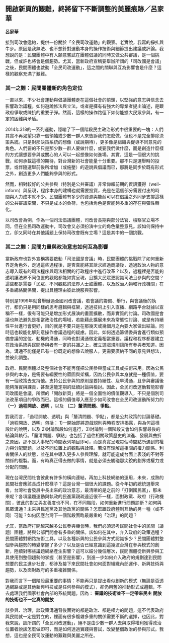 ## 開啟新頁的艱難，終將留下不斷調整的美麗痕跡／呂家華

**呂家華**

接到司改會邀約，提供一份關於「全民司改運動」的觀察。老實說，我寫的掙扎與牛步。原因是我無法、也不想針對運動本身的操作技術與細節提出建議或評論。我想說的是：民間團體中有人願意嘗試在團體倡議的同時又做公共審議，是一個挑戰，但或許也將會是個趨勢。尤其，當新政府宣稱要舉辦所謂的「司改國是會議」之後，民間團體也啟動「全民司改運動」，這之間的關聯與互為影響會是什麼？這樣的觀察充滿了艱難。

### 其一之難：民間團體新的角色定位

一直以來，不少社會運動與倡議團體走在這個社會的前頭，以堅強的意志與信念去影響政治議程。如何遊說修法與立法，或者是擁有有強大的專業者提出論述，是跟政府爭取或陳抗的重要子彈。然而，這樣的操作路徑下如何能擴大民眾參與，有一定的困難與矛盾。

2014年318的一系列運動，隱喻了下一個階段民主政治形式中很重要的一塊：人們其實不再渴望只靠一個領袖或少數一群人來告訴我們怎麼做，但也不是完全排除決策系統。只是對那決策系統的想像（或說期待），更多像是組織與促導不同意見的角色。人們要的不只是那少數一群人要做什麼，或要我們做什麼，而是創造什麼樣的方式讓想要參與或關心的人可以一起想像如何進場。其實，這是一個很大的挑戰，如何承載這樣的期待，對台灣新的社會能量十分重要。那不只是選舉時的投票，或伴隨選舉前後所增加（或施壓）的遊說與倡議而已，那將是同步於既有形式之外，創造更多人們能夠參與的形式。

然而，相對較好的公共參與（特別是公共審議）非常仰賴前期的資訊獲得（well-inform）與呈現，程序本身的建構也就需要投資，光是在這個部分需要付出的時間與人力成本就不少。民間團體有多少的資源與能耐可以在倡議之外同步支撐這樣的公共審議空間，不只是成本的負荷，也包括角色是否能夠多重的存在與彈性轉化。

以司改會為例，作為一個司法倡議團體，司改會長期與部分法官、檢察官立場不同，但在全民司改運動中，司改會又必須扮演中立的角色彙整意見。該如何保持中立，卻又同時在其他議題上保持司改會既有立場？這是其中的一個挑戰。

### 其二之難：民間力量與政治意志如何互為影響

當新政府也對外宣稱將要啟動「司法國是會議」時，民間團體的挑戰除了如何重新界定角色外，走過這些過程後，是否真能將其訴求經過商議後，透過政治人物的意志導入既有的司法程序與司法相關的行政程序中進行改革？以及，過程裡是否能夠透明讓法界不同位置的觀點都能如實呈現，且擴大民眾更認識司法且參與的空間？這些都是需要「民眾、不同觀點的法界人士或團體，以及政治人物和行政機關」在多重網絡關係間，提出具體理由彼此說服與影響。

特別是1999年就曾舉辦過全國司改會議，若會議的籌備、舉行，與會議後的執行，都仍只是用同樣的思考邏輯與框架，透過技術上引入直播、網路平台就據以宣稱不一樣，很有可能只是增加形式展演的畫面擴散，而非實質的討論。司改國是會議也無法避免是相當政治性的場域，若能藉此擴展未來為常態性討論、或是有持續性平台進行會更好，目的就是不要只是在那幾天或幾個月之內要大家做出結論。同時這也較能化解刻意操作會議過程的疑慮。因此，如何透過籌備委員會進行類似預備會議的定位、動機的溝通，同時也對溝通做定義相當重要。議程和程序都要建立在政治系統與民間參與者有一定的共識之上，確立遊戲規則讓所有參與者知道。因為，溝通不能僅是已有一份既定的想像去說服人，更需要廣納不同的意見與想法，並彼此調整。

政府、民間團體以及整個社會不能再僅把公民參與當成工具或技術來用。因為公民參與的本身，是需要有綱要性的藍圖與架構，因為公民參與本身就是一種價值，要有一個政策去支持他。支持公民參與的原則是要持續性、及早溝通，且參與審議後能夠落實與課責，甚至還能定期的延續討論與檢討。因此，全民司改運動若能影響司改國是會議，所謂的「開啟新頁」將是一個全面性的價值觀導入，不只是個別司法改革項目的爭取而已。這樣的價值導入應至少如司改會在全民司改運動所努力的 **（一）過程開放、透明** ，以及 **（二）釐清問題、爭點**。

對我而言，「過程開放、透明」與「釐清問題、爭點」，都是公共政策的討論基礎。「過程開放、透明」包括： 1)一開始即將遊戲規則與時程安排揭露，與為何這樣設計的說明，以及 2)討論階段如何進行，3)討論到一個階段又會如何影響最後的結論與執行。「釐清問題、爭點」也包括了過往相關政策歷史的演進、發展與曲折之原因。那不是大事紀的時間表列項目即可，而是真實呈現每個時間點所遇到的權力與分配問題，以及不同位置上的觀點與詮釋。若沒有理解這相關的權力關係、利害關係人的狀態，並在其中導入更多人參與理解，就可能造成台面上表淺的不對等關係的複製。而，有時真正得去做的事情，就是必須去觸碰那尖銳的劃界或權力或分配的問題。

現在台灣民間社會彼此有許多的橫向連結，再加上科技網絡的運用，未來，成熟的民間社會應該長成什麼樣子？這是台灣一個很大的課題。從今年初的總統選舉來看，台灣社會發展中長出來的政治意志，最清晰的是之前的「打倒國民黨」，那未來呢？各項議題運動與執政的民進黨親疏遠近很不一樣，面對政黨、政府（行政機關），彼此的對立與友善度也不同，在不同階段，如何重新進行問題診斷？如何與民眾溝通？未來與民進黨及其他政黨的關係？怎麼跟政府體制互動的另一種（或不同）可能？如何因應台灣下一個階段面臨最嚴重的「治理」的問題？

尤其，當政府打開越來越多公民參與機會時，我們必須思考民間社會中的民間（議題）團體，將與公部門間會有多重的關係。該如何在其中，介入政府的政策過程？民間團體對網路技術工具，以及各種新興的公民參與方式認識多少？民間團體對整個參與趨勢的轉變掌握了多少？以及是否已經意識到這幾波台灣在參與模式的創新，陸續對哪些議題網絡產生影響？這可以細分幾個層次，民間團體從新興參與工具使用到整個趨勢的掌握（甚至是影響），到進一步如何介入政府的規劃達到民間想要的民主進步社會，都涉及接下來民間社會如何面對組織內部運作、新興技術與趨勢，以及面對政府的多重複雜關係。

對我而言下一個階段最重要的事情：不能再只是提出看似創新的模式（無論是否透過網路或是其他新興科技或是任何參與的模式），卻仍用舊的推動形式或邏輯，不去處理我們國家社會內部的系統問題。因為：
**審議的技術並不一定帶來民主**
**開放的技術也不一定真的開放**

談參與、治理，談政策溝通背後面對的都是政治、都是權力的問題，這不代表政府與民間就一定是對立的，裡面有很多複雜多重的關係需要不斷的選擇，也因此，對我來說，談所謂的「全民司改運動」，絕不是由少數一群人去與取得權利獲得政治位置者說該怎麼做即可，而是如何透過實踐與嘗試，改變整個政治的參與形式。我想，這也是全民司改運動的艱難與美麗之所在。